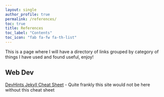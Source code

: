 ```yaml
---
layout: single
author_profile: true
permalink: /references/
toc: true
title: References
toc_label: "Contents"
toc_icon: "fab fa-fw fa-th-list"
---
```

This is a page where I will have a directory of links grouped by category of things I have used and found useful, enjoy!

## Web Dev

[DevHints Jekyll Cheat Sheet](https://devhints.io/jekyll) - Quite frankly this site would not be here without this cheat sheet